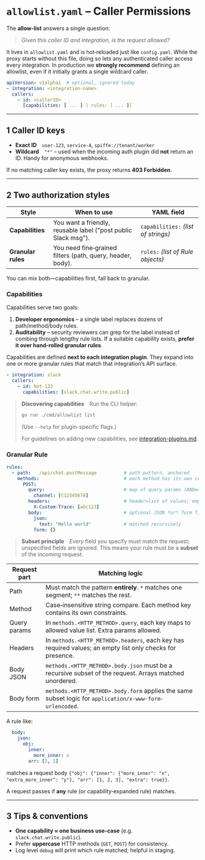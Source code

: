 # `allowlist.yaml` – Caller Permissions

The **allow‑list** answers a single question:

> *Given this caller ID and integration, is the request allowed?*

It lives in `allowlist.yaml` and is hot‑reloaded just like `config.yaml`.
While the proxy starts without this file, doing so lets any authenticated caller access every integration. In production we **strongly recommend** defining an allowlist, even if it initially grants a single wildcard caller.

```yaml
apiVersion: v1alpha1  # optional, ignored today
- integration: <integration-name>
  callers:
    - id: <callerID>
      [capabilities: [ ... ] | rules: [ ... ]]
```

---

## 1  Caller ID keys

* **Exact ID** `user-123`, `service-A`, `spiffe://tenant/worker`
* **Wildcard** `"*"` – used when the incoming auth plugin did **not** return an ID. Handy for anonymous webhooks.

If no matching caller key exists, the proxy returns **403 Forbidden**.

---

## 2  Two authorization styles

| Style              | When to use                                                    | YAML field                          |
| ------------------ | -------------------------------------------------------------- | ----------------------------------- |
| **Capabilities**   | You want a friendly, reusable label ("post public Slack msg"). | `capabilities:` *(list of strings)* |
| **Granular rules** | You need fine‑grained filters (path, query, header, body).     | `rules:` *(list of Rule objects)*   |

You can mix both—capabilities first, fall back to granular.

### Capabilities

Capabilities serve two goals:

1. **Developer ergonomics** – a single label replaces dozens of path/method/body rules.
2. **Auditability** – security reviewers can grep for the label instead of combing through lengthy rule lists. If a suitable capability exists, **prefer it over hand‑rolled granular rules**.

Capabilities are defined **next to each integration plugin**. They expand into one or more granular rules that match that integration’s API surface.

```yaml
- integration: slack
  callers:
    - id: bot-123
      capabilities: [slack.chat.write.public]
```

> **Discovering capabilities** Run the CLI helper:
>
> ```bash
> go run ./cmd/allowlist list
> ```
>
> (Use `--help` for plugin-specific flags.)
>
> For guidelines on adding new capabilities, see [integration-plugins.md](integration-plugins.md).

### Granular Rule

```yaml
rules:
  - path:   /api/chat.postMessage          # path pattern, anchored
    methods:                               # each method has its own constraints
      POST:
        query:                             # map of query params (ANDed)
          channel: [C12345678]
        headers:                           # header=list of values; empty list checks only presence
          X-Custom-Trace: [abc123]
        body:                              # optional JSON *or* form filters
          json:
            text: "Hello world"            # matched recursively
          form: {}
```

> **Subset principle** *Every* field you specify must match the request; unspecified fields are ignored. This means your rule must be a **subset** of the incoming request.

| Request part | Matching logic                                                                                      |
| ------------ | --------------------------------------------------------------------------------------------------- |
| Path         | Must match the pattern **entirely**. `*` matches one segment; `**` matches the rest.                 |
| Method       | Case‑insensitive string compare. Each method key contains its own constraints. |
| Query params | In `methods.<HTTP_METHOD>.query`, each key maps to allowed value list. Extra params allowed.
| Headers      | In `methods.<HTTP_METHOD>.headers`, each key has required values; an empty list only checks for presence.
| Body JSON    | `methods.<HTTP_METHOD>.body.json` must be a recursive subset of the request. Arrays matched unordered.
| Body form    | `methods.<HTTP_METHOD>.body.form` applies the same subset logic for `application/x-www-form-urlencoded`.

A rule like:

```yaml
  body:
    json:
      obj:
        inner:
          more_inner: x
        arr: [2, 1]
```

matches a request body
`{"obj": {"inner": {"more_inner": "x", "extra_more_inner": "y"}, "arr": [1, 2, 3], "extra": true}}`.

A request passes if **any** rule (or capability‑expanded rule) matches.

---

## 3  Tips & conventions

* **One capability ≈ one business use‑case** (e.g. `slack.chat.write.public`).
* Prefer **uppercase** HTTP methods (`GET`, `POST`) for consistency.
* Log level `debug` will print which rule matched; helpful in staging.

